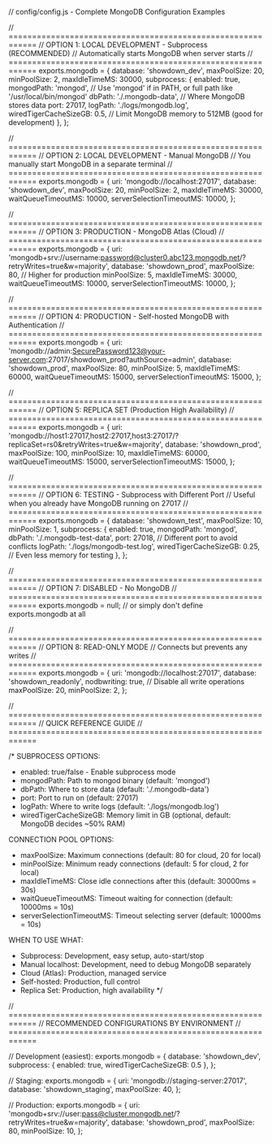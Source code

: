 // config/config.js - Complete MongoDB Configuration Examples

// ============================================================
// OPTION 1: LOCAL DEVELOPMENT - Subprocess (RECOMMENDED)
// Automatically starts MongoDB when server starts
// ============================================================
exports.mongodb = {
  database: 'showdown_dev',
  maxPoolSize: 20,
  minPoolSize: 2,
  maxIdleTimeMS: 30000,
  subprocess: {
    enabled: true,
    mongodPath: 'mongod',             // Use 'mongod' if in PATH, or full path like '/usr/local/bin/mongod'
    dbPath: './.mongodb-data',        // Where MongoDB stores data
    port: 27017,
    logPath: './logs/mongodb.log',
    wiredTigerCacheSizeGB: 0.5,       // Limit MongoDB memory to 512MB (good for development)
  },
};

// ============================================================
// OPTION 2: LOCAL DEVELOPMENT - Manual MongoDB
// You manually start MongoDB in a separate terminal
// ============================================================
exports.mongodb = {
  uri: 'mongodb://localhost:27017',
  database: 'showdown_dev',
  maxPoolSize: 20,
  minPoolSize: 2,
  maxIdleTimeMS: 30000,
  waitQueueTimeoutMS: 10000,
  serverSelectionTimeoutMS: 10000,
};

// ============================================================
// OPTION 3: PRODUCTION - MongoDB Atlas (Cloud)
// ============================================================
exports.mongodb = {
  uri: 'mongodb+srv://username:password@cluster0.abc123.mongodb.net/?retryWrites=true&w=majority',
  database: 'showdown_prod',
  maxPoolSize: 80,                  // Higher for production
  minPoolSize: 5,
  maxIdleTimeMS: 30000,
  waitQueueTimeoutMS: 10000,
  serverSelectionTimeoutMS: 10000,
};

// ============================================================
// OPTION 4: PRODUCTION - Self-hosted MongoDB with Authentication
// ============================================================
exports.mongodb = {
  uri: 'mongodb://admin:SecurePassword123@your-server.com:27017/showdown_prod?authSource=admin',
  database: 'showdown_prod',
  maxPoolSize: 80,
  minPoolSize: 5,
  maxIdleTimeMS: 60000,
  waitQueueTimeoutMS: 15000,
  serverSelectionTimeoutMS: 15000,
};

// ============================================================
// OPTION 5: REPLICA SET (Production High Availability)
// ============================================================
exports.mongodb = {
  uri: 'mongodb://host1:27017,host2:27017,host3:27017/?replicaSet=rs0&retryWrites=true&w=majority',
  database: 'showdown_prod',
  maxPoolSize: 100,
  minPoolSize: 10,
  maxIdleTimeMS: 60000,
  waitQueueTimeoutMS: 15000,
  serverSelectionTimeoutMS: 15000,
};

// ============================================================
// OPTION 6: TESTING - Subprocess with Different Port
// Useful when you already have MongoDB running on 27017
// ============================================================
exports.mongodb = {
  database: 'showdown_test',
  maxPoolSize: 10,
  minPoolSize: 1,
  subprocess: {
    enabled: true,
    mongodPath: 'mongod',
    dbPath: './.mongodb-test-data',
    port: 27018,                    // Different port to avoid conflicts
    logPath: './logs/mongodb-test.log',
    wiredTigerCacheSizeGB: 0.25,    // Even less memory for testing
  },
};

// ============================================================
// OPTION 7: DISABLED - No MongoDB
// ============================================================
exports.mongodb = null;
// or simply don't define exports.mongodb at all

// ============================================================
// OPTION 8: READ-ONLY MODE
// Connects but prevents any writes
// ============================================================
exports.mongodb = {
  uri: 'mongodb://localhost:27017',
  database: 'showdown_readonly',
  nodbwriting: true,               // Disable all write operations
  maxPoolSize: 20,
  minPoolSize: 2,
};

// ============================================================
// QUICK REFERENCE GUIDE
// ============================================================

/*
SUBPROCESS OPTIONS:
- enabled: true/false - Enable subprocess mode
- mongodPath: Path to mongod binary (default: 'mongod')
- dbPath: Where to store data (default: './.mongodb-data')
- port: Port to run on (default: 27017)
- logPath: Where to write logs (default: './logs/mongodb.log')
- wiredTigerCacheSizeGB: Memory limit in GB (optional, default: MongoDB decides ~50% RAM)

CONNECTION POOL OPTIONS:
- maxPoolSize: Maximum connections (default: 80 for cloud, 20 for local)
- minPoolSize: Minimum ready connections (default: 5 for cloud, 2 for local)
- maxIdleTimeMS: Close idle connections after this (default: 30000ms = 30s)
- waitQueueTimeoutMS: Timeout waiting for connection (default: 10000ms = 10s)
- serverSelectionTimeoutMS: Timeout selecting server (default: 10000ms = 10s)

WHEN TO USE WHAT:
- Subprocess: Development, easy setup, auto-start/stop
- Manual localhost: Development, need to debug MongoDB separately
- Cloud (Atlas): Production, managed service
- Self-hosted: Production, full control
- Replica Set: Production, high availability
*/

// ============================================================
// RECOMMENDED CONFIGURATIONS BY ENVIRONMENT
// ============================================================

// Development (easiest):
exports.mongodb = {
  database: 'showdown_dev',
  subprocess: { enabled: true, wiredTigerCacheSizeGB: 0.5 },
};

// Staging:
exports.mongodb = {
  uri: 'mongodb://staging-server:27017',
  database: 'showdown_staging',
  maxPoolSize: 40,
};

// Production:
exports.mongodb = {
  uri: 'mongodb+srv://user:pass@cluster.mongodb.net/?retryWrites=true&w=majority',
  database: 'showdown_prod',
  maxPoolSize: 80,
  minPoolSize: 10,
};
